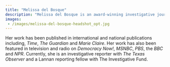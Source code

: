 ```yaml
---
title: "Melissa del Bosque"
description: "Melissa del Bosque is an award-winning investigative journalist who has covered the U.S.-Mexico border region for the past two decades."
images:
 - /images/melissa-del-bosque-headshot_opt.jpg
---
```

Her work has been published in international and national publications including, *Time*, *The Guardian* and *Marie Claire*. Her work has also been featured in television and radio on *Democracy Now!*, *MSNBC*, *PBS*, the *BBC* and *NPR*. Currently, she is an investigative reporter with *The Texas Observer* and a Lannan reporting fellow with The Investigative Fund.
